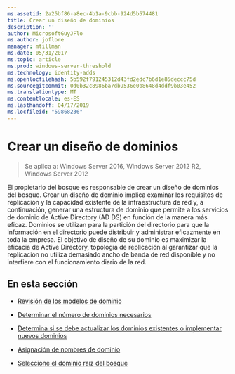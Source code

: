 ```yaml
---
ms.assetid: 2a25bf86-a8ec-4b1a-9cbb-924d5b574481
title: Crear un diseño de dominios
description: ''
author: MicrosoftGuyJFlo
ms.author: joflore
manager: mtillman
ms.date: 05/31/2017
ms.topic: article
ms.prod: windows-server-threshold
ms.technology: identity-adds
ms.openlocfilehash: 5b592f791245312d43fd2edc7b6d1e85deccc75d
ms.sourcegitcommit: 0d0b32c8986ba7db9536e0b8648d4ddf9b03e452
ms.translationtype: MT
ms.contentlocale: es-ES
ms.lasthandoff: 04/17/2019
ms.locfileid: "59868236"
---
```

# <a name="creating-a-domain-design"></a>Crear un diseño de dominios

>Se aplica a: Windows Server 2016, Windows Server 2012 R2, Windows Server 2012

El propietario del bosque es responsable de crear un diseño de dominios del bosque. Crear un diseño de dominio implica examinar los requisitos de replicación y la capacidad existente de la infraestructura de red y, a continuación, generar una estructura de dominio que permite a los servicios de dominio de Active Directory (AD DS) en función de la manera más eficaz. Dominios se utilizan para la partición del directorio para que la información en el directorio puede distribuir y administrar eficazmente en toda la empresa. El objetivo de diseño de su dominio es maximizar la eficacia de Active Directory, topología de replicación al garantizar que la replicación no utiliza demasiado ancho de banda de red disponible y no interfiere con el funcionamiento diario de la red.  
  
## <a name="in-this-section"></a>En esta sección  
  
-   [Revisión de los modelos de dominio](../../ad-ds/plan/Reviewing-the-Domain-Models.md)  
  
-   [Determinar el número de dominios necesarios](../../ad-ds/plan/Determining-the-Number-of-Domains-Required.md)  
  
-   [Determina si se debe actualizar los dominios existentes o implementar nuevos dominios](../../ad-ds/plan/Determining-Whether-to-Upgrade-Existing-Domains-or-Deploy-New-Domains.md)  
  
-   [Asignación de nombres de dominio](../../ad-ds/plan/Assigning-Domain-Names.md)  
  
-   [Seleccione el dominio raíz del bosque](../../ad-ds/plan/Selecting-the-Forest-Root-Domain.md)  
  


